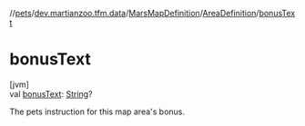 //[pets](../../../../index.md)/[dev.martianzoo.tfm.data](../../index.md)/[MarsMapDefinition](../index.md)/[AreaDefinition](index.md)/[bonusText](bonus-text.md)

# bonusText

[jvm]\
val [bonusText](bonus-text.md): [String](https://kotlinlang.org/api/latest/jvm/stdlib/kotlin/-string/index.html)?

The pets instruction for this map area's bonus.
